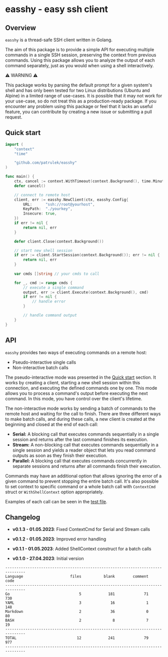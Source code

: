# easshy - easy ssh client

## Overview

`easshy` is a thread-safe SSH client written in Golang.

The aim of this package is to provide a simple API for executing multiple commands in a single SSH session, preserving the context from previous commands. Using this package allows you to analyze the output of each command separately, just as you would when using a shell interactively.

:warning: WARNING :warning:

This package works by parsing the default prompt for a given system's shell and has only been tested for two Linux distributions (Ubuntu and Alpine) in a limited range of use-cases. It is possible that it may not work for your use-case, so do not treat this as a production-ready package. If you encounter any problem using this package or feel that it lacks an useful feature, you can contribute by creating a new issue or submitting a pull request.

## Quick start

```go
import (
    "context"
    "time"

    "github.com/patrulek/easshy"
)

func main() {
    ctx, cancel := context.WithTimeout(context.Background(), time.Minute)
    defer cancel()

    // connect to remote host
    client, err := easshy.NewClient(ctx, easshy.Config{
        URL:      "ssh://root@yourhost",
        KeyPath:  "./yourkey",
        Insecure: true,
    })
    if err != nil {
        return nil, err
    }

    defer client.Close(context.Background())

    // start new shell session
    if err := client.StartSession(context.Background()); err != nil {
        return nil, err
    }
 
    var cmds []string // your cmds to call

    for _, cmd := range cmds {
        // execute a single command
        output, err := client.Execute(context.Background(), cmd)
        if err != nil {
            // handle error
        }

        // handle command output
    }
}
```

## API

`easshy` provides two ways of executing commands on a remote host:

- Pseudo-interactive single calls
- Non-interactive batch calls

The pseudo-interactive mode was presented in the [Quick start](#quick-start) section. It works by creating a client, starting a new shell session within this connection, and executing the defined commands one by one. This mode allows you to process a command's output before executing the next command. In this mode, you have control over the client's lifetime.

The non-interactive mode works by sending a batch of commands to the remote host and waiting for the call to finish. There are three different ways to make batch calls, and during these calls, a new client is created at the beginning and closed at the end of each call:

- **Serial:** A blocking call that executes commands sequentially in a single session and returns after the last command finishes its execution.
- **Stream:** A non-blocking call that executes commands sequentially in a single session and yields a reader object that lets you read command outputs as soon as they finish their execution.
- **Parallel:** A blocking call that executes commands concurrently in separate sessions and returns after all commands finish their execution.

Commands may have an additional option that allows ignoring the error of a given command to prevent stopping the entire batch call.
It's also possible to set context to specific command or a whole batch call with `ContextCmd` struct or `WithShellContext` option appropriately.

Examples of each call can be seen in the [test file](testing/integration_test.go).

## Changelog

- **v0.1.3 - 01.05.2023**: Fixed ContextCmd for Serial and Stream calls

- **v0.1.2 - 01.05.2023**: Improved error handling

- **v0.1.1 - 01.05.2023**: Added ShellContext construct for a batch calls

- **v0.1.0 - 27.04.2023**: Initial version

```console
-------------------------------------------------------------------------------
Language                     files          blank        comment           code
-------------------------------------------------------------------------------
Go                               5            181             71            730
YAML                             3             16              1            148
Markdown                         2             36              0             80
BASH                             2              8              7             19
-------------------------------------------------------------------------------
TOTAL                           12            241             79            977
-------------------------------------------------------------------------------
```
